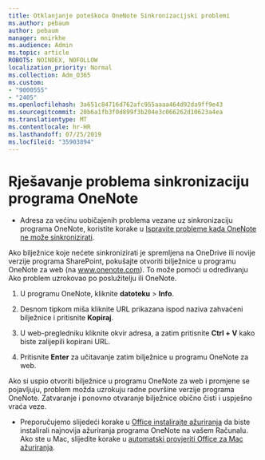 ```yaml
---
title: Otklanjanje poteškoća OneNote Sinkronizacijski problemi
ms.author: pebaum
author: pebaum
manager: mnirkhe
ms.audience: Admin
ms.topic: article
ROBOTS: NOINDEX, NOFOLLOW
localization_priority: Normal
ms.collection: Adm_O365
ms.custom:
- "9000555"
- "2405"
ms.openlocfilehash: 3a651c84716d762afc955aaaa464d92da9ff9e43
ms.sourcegitcommit: 20b6a1fb3f0d899f3b204e3c066262d10623a4ea
ms.translationtype: MT
ms.contentlocale: hr-HR
ms.lasthandoff: 07/25/2019
ms.locfileid: "35903894"
---
```

# <a name="troubleshoot-onenote-sync-issues"></a>Rješavanje problema sinkronizaciju programa OneNote

* Adresa za većinu uobičajenih problema vezane uz sinkronizaciju programa OneNote, koristite korake u [Ispravite probleme kada OneNote ne može sinkronizirati](https://support.office.com/article/Fix-issues-when-you-can-t-sync-OneNote-299495ef-66d1-448f-90c1-b785a6968d45).

Ako bilježnice koje nećete sinkronizirati je spremljena na OneDrive ili novije verzije programa SharePoint, pokušajte otvoriti bilježnice u programu OneNote za web (na www.onenote.com). To može pomoći u određivanju Ako problem uzrokovao po poslužitelju ili OneNote.

1. U programu OneNote, kliknite **datoteku** > **Info**.

2. Desnom tipkom miša kliknite URL prikazana ispod naziva zahvaćeni bilježnice i pritisnite **Kopiraj**.

3. U web-pregledniku kliknite okvir adresa, a zatim pritisnite **Ctrl + V** kako biste zalijepili kopirani URL.

4. Pritisnite **Enter** za učitavanje zatim bilježnice u programu OneNote za web.

Ako si uspio otvoriti bilježnice u programu OneNote za web i promjene se pojavljuju, problem možda uzrokuju radne površine verzije programa OneNote. Zatvaranje i ponovno otvaranje bilježnice obično čisti i uspješno vraća veze.

* Preporučujemo slijedeći korake u [Office instalirajte ažuriranja](https://support.office.com/article/Install-Office-updates-2ab296f3-7f03-43a2-8e50-46de917611c5) da biste instalirali najnovija ažuriranja programa OneNote na vašem Računalu. Ako ste u Mac, slijedite korake u [automatski provjeriti Office za Mac ažuriranja](https://support.office.com/article/update-office-for-mac-automatically-bfd1e497-c24d-4754-92ab-910a4074d7c1).